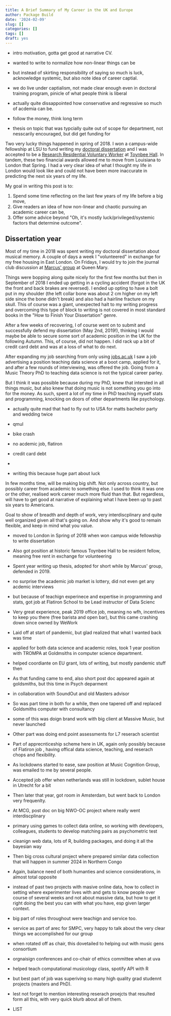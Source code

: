 ```yaml
---
title: A Brief Summary of My Career in the UK and Europe
author: Package Build
date: '2024-02-09'
slug: []
categories: []
tags: []
draft: yes
---
```


- intro motivation, gotta get good at narrative CV.

- wanted to write to normalize how non-linear things can be
- but instead of skirting responsibility of saying so much is luck, acknowledge systemic, but also note idea of career captial. 
- we do live under captialism, not made clear enough even in doctoral training program, pinicle of what people think is liberal
- actually quite dissappointed how conservative and regressive so much of acdemia can be. 
- follow the money, think long term

- thesis on topic that was typcially quite out of scope for department, not nesscarily encouraged, but did get funding for 

Two very lucky things happened in spring of 2018.
I won a campus-wide fellowship at LSU to fund writing my [doctoral dissertation]() and I was accepted to be a [Research Residential Voluntary Worker]() at [Toynbee Hall]().
In tandem, these two financial awards allowed me to move from Louisiana to London that Spring.
I had a very clear idea of what I thought my life in London would look like and could not have been more inaccurate in predicting the next six years of my life.

My goal in writing this post is to:

1. Spend some time reflecting on the last few years of my life before a big move,
2. Give readers an idea of how non-linear and chaotic pursuing an academic career can be,
3. Offer some advice beyond "Oh, it's mostly luck/privileged/systemic factors that determine outcome".


## Dissertation year

Most of my time in 2018 was spent writing my doctoral dissertation about musical memory.
A couple of days a week I "volunteered" in exchange for my free housing in East London.
On Fridays, I would try to join the journal club discussion at [Marcus' group]() at Queen Mary.

Things were bopping along quite nicely for the first few months but then in September of 2018 I ended up getting in a cycling accident (forgot in the UK the front and back brakes are reversed).
I ended up opting to have a bolt put in my shoulder (the left collar bone was about 2 cm higher on my left side since the bone didn't break) and also had a hairline fracture on my skull.
This of course was a giant, unexpected halt to my writing progress and overcoming this type of block to writing is not covered in most standard books in the "How to Finish Your Dissertation" genre. 

After a few weeks of recovering, I of course went on to submit and successfully defend my dissertation (May 2nd, 2019!), thinking I would maybe be able to secure some sort of academic position in the UK for the following Autumn.
This, of course, did not happen.
I did rack up a bit of credit card debt and was at a loss of what to do next.

After expanding my job searching from only using [jobs.ac.uk]() I saw a job advertising a position teaching data science at a boot camp, applied for it, and after a few rounds of interviewing, was offered the job.
Going from a Music Theory PhD to teaching data science is not the typical career parley.

But I think it was possible because during my PhD, knew that intersted in all things music, but also knew that doing music is not something you go into for the money.
As such, spent a lot of my time in PhD teaching myself stats and programming, knocking on doors of other departments like psychology.



- actually quite mad that had to fly out to USA for matts bachelor party and wedding twice 

- qmul
- bike crash
- no acdemic job, flatiron 
- credit card debt 
- 





- writing this because huge part about luck 


In few months time, will be making big shift.
Not only across country, but possibly career from academic to something else.
I used to think it was one or the other, realised work career much more fluid than that.
But regardless, will have to get good at narrative of explaining what I have been up to past six years to Americans.

Goal to show of breadth and depth of work, very interdiscplinary and quite well organized given all that's going on.
And show why it's good to remain flexible, and keep in mind what you value. 

- moved to London in Spring of 2018 when won campus wide fellowship to write dissertation
- Also got position at historic famous Toynbee Hall to be resident fellow, meaning free rent in exchange for volunteering
- Spent year writing up thesis, adopted for short while by Marcus' group, defended in 2019.

- no surprise the academic job market is lottery, did not even get any acdemic interviews 
- but because of teachign experinece and expertise in programming and stats, got job at Flatiron School to be Lead instructor of Data Scienc
- Very great experience, peak 2019 office job, meaning no wfh, incentives to keep you there (free barista and open bar), but this came crashing down since owned by WeWork
- Laid off at start of pandemic, but glad realized that what I wanted back was time

- applied for both data science and academic roles, took 1 year position with TROMPA at Goldmsiths in computer science department.
- helped coordiante on EU grant, lots of writing, but mostly pandemic stuff then
- As that funding came to end, also short post doc appeared again at goldsmiths, but this time in Psych deparment
- in collaboration with SoundOut and old Masters advisor
- So was part time in both for a while, then one tapered off and replaced Goldsmiths computer with consultancy

- some of this was doign brand work with big client at Massive Music, but never launched 
- Other part was doing end point assessments for L7 reserach scientist
- Part of apprecnticeship scheme here in UK, again only possibly because of Flatiron job , having offical data science, teaching, and reserach chops and flexibility.

- As lockdowns started to ease, saw position at Music Cognition Group, was emailed to me by several people.
- Accepted job offer when netherlands was still in lockdown, sublet house in Utrecht for a bit 
- Then later that year, got room in Amsterdam, but went back to London very frequenlty.

- At MCG, post doc on big NWO-OC project where really went interdiscplinary
- primary using games to collect data online, so working with developers, colleagues, students to develop matching pairs as psychometric test
- cleanign web data, lots of R, building packages, and doing it all the bayesian way
- Then big cross cultural project where prepared similar data collection that will happen in summer 2024 in Northern Congo
- Again, balance need of both humanties and science considerations, in almost total opposite
- instead of past two projects with masive online data, how to collect in setting where experimenter lives with and gets to know people over course of several weeks and not about massive data, but how to get it right doing the best you can with what you have, esp given larger context. 

- big part of roles throughout were teachign and service too.
- service as part of arec for SMPC, very happy to talk about the very clear things we accomplished for our group
- when rotated off as chair, this dovetailed to helping out with music gens consortium
- orgnaisign conferences and co-chair of ethics committee when at uva
- helped teach computational musicology class, spotify API with R
- but best part of job was superiving so many high quality grad studennt projects (masters and PhD).

- lest not forget to mention interesting reserach proejcts that resulted form all this, with very quick blurb about all of them.

- LIST 
